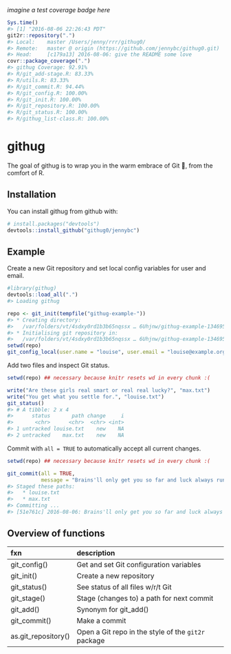 
<!-- README.md is generated from README.Rmd. Please edit that file -->
*imagine a test coverage badge here*

``` r
Sys.time()
#> [1] "2016-08-06 22:26:43 PDT"
git2r::repository(".")
#> Local:    master /Users/jenny/rrr/githug0/
#> Remote:   master @ origin (https://github.com/jennybc/githug0.git)
#> Head:     [c179a13] 2016-08-06: give the README some love
covr::package_coverage(".")
#> githug Coverage: 92.91%
#> R/git_add-stage.R: 83.33%
#> R/utils.R: 83.33%
#> R/git_commit.R: 94.44%
#> R/git_config.R: 100.00%
#> R/git_init.R: 100.00%
#> R/git_repository.R: 100.00%
#> R/git_status.R: 100.00%
#> R/githug_list-class.R: 100.00%
```

githug
======

The goal of githug is to wrap you in the warm embrace of Git 🤗, from the comfort of R.

Installation
------------

You can install githug from github with:

``` r
# install.packages("devtools")
devtools::install_github("githug0/jennybc")
```

Example
-------

Create a new Git repository and set local config variables for user and email.

``` r
#library(githug)
devtools::load_all(".")
#> Loading githug

repo <- git_init(tempfile("githug-example-"))
#> * Creating directory:
#>   /var/folders/vt/4sdxy0rd1b3b65nqssx … 6Uhjnw/githug-example-134695c1faac8
#> * Initialising git repository in:
#>   /var/folders/vt/4sdxy0rd1b3b65nqssx … 6Uhjnw/githug-example-134695c1faac8
setwd(repo)
git_config_local(user.name = "louise", user.email = "louise@example.org")
```

Add two files and inspect Git status.

``` r
setwd(repo) ## necessary because knitr resets wd in every chunk :(

write("Are these girls real smart or real real lucky?", "max.txt")
write("You get what you settle for.", "louise.txt")
git_status()
#> # A tibble: 2 x 4
#>      status       path change     i
#>       <chr>      <chr>  <chr> <int>
#> 1 untracked louise.txt    new    NA
#> 2 untracked    max.txt    new    NA
```

Commit with `all = TRUE` to automatically accept all current changes.

``` r
setwd(repo) ## necessary because knitr resets wd in every chunk :(

git_commit(all = TRUE,
           message = "Brains'll only get you so far and luck always runs out.")
#> Staged these paths:
#>   * louise.txt
#>   * max.txt
#> Committing ...
#> [51e761c] 2016-08-06: Brains'll only get you so far and luck always runs out.
```

Overview of functions
---------------------

| fxn                  | description                                         |
|:---------------------|:----------------------------------------------------|
| git\_config()        | Get and set Git configuration variables             |
| git\_init()          | Create a new repository                             |
| git\_status()        | See status of all files w/r/t Git                   |
| git\_stage()         | Stage (changes to) a path for next commit           |
| git\_add()           | Synonym for git\_add()                              |
| git\_commit()        | Make a commit                                       |
| as.git\_repository() | Open a Git repo in the style of the `git2r` package |
